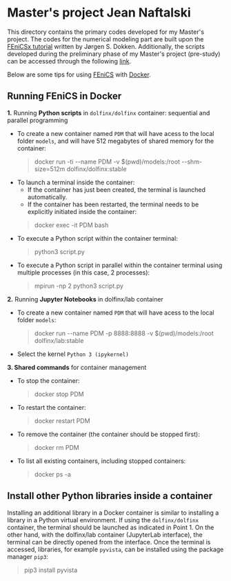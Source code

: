 # Master's project Jean Naftalski

This directory contains the primary codes developed for my Master's project.
The codes for the numerical modeling part are built upon the [FEniCSx tutorial](https://jorgensd.github.io/dolfinx-tutorial/index.html#) written by Jørgen S. Dokken.
Additionally, the scripts developed during the preliminary phase of my Master's project (pre-study) can be accessed through the following [link](https://github.com/jeannafta/pre-study).

Below are some tips for using [FEniCS](https://fenicsproject.org/) with [Docker](https://www.docker.com/).

## Running FEniCS in Docker
**1.** Running **Python scripts** in `dolfinx/dolfinx` container: sequential and parallel programming
- To create a new container named `PDM` that will have acess to the local folder  `models`, and will have 512 megabytes of shared memory for the container:
  > docker run -ti --name PDM -v $(pwd)/models:/root --shm-size=512m dolfinx/dolfinx:stable
- To launch a terminal inside the container:
  - If the container has just been created, the terminal is launched automatically.
  - If the container has been restarted, the terminal needs to be explicitly initiated inside the container:
   > docker exec -it PDM bash
- To execute a Python script within the container terminal:
  > python3 script.py
- To execute a Python script in parallel within the container terminal using multiple processes (in this case, 2 processes):
  > mpirun -np 2 python3 script.py

**2.** Running **Jupyter Notebooks** in dolfinx/lab container
- To create a new container named `PDM` that will have acess to the local folder  `models`:
  > docker run --name PDM -p 8888:8888 -v $(pwd)/models:/root dolfinx/lab:stable
- Select the kernel `Python 3 (ipykernel)`

**3. Shared commands** for container management
- To stop the container:
  > docker stop PDM
- To restart the container:
  > docker restart PDM
- To remove the container (the container should be stopped first):
  > docker rm PDM
- To list all existing containers, including stopped containers:
  > docker ps -a


## Install other Python libraries inside a container
Installing an additional library in a Docker container is similar to installing a library in a Python virtual environment. 
If using the `dolfinx/dolfinx` container, the terminal should be launched as indicated in Point 1. On the other hand, with the dolfinx/lab container (JupyterLab interface), the terminal can be directly opened from the interface. Once the terminal is accessed, libraries, for example `pyvista`, can be installed using the package manager `pip3`:
> pip3 install pyvista
